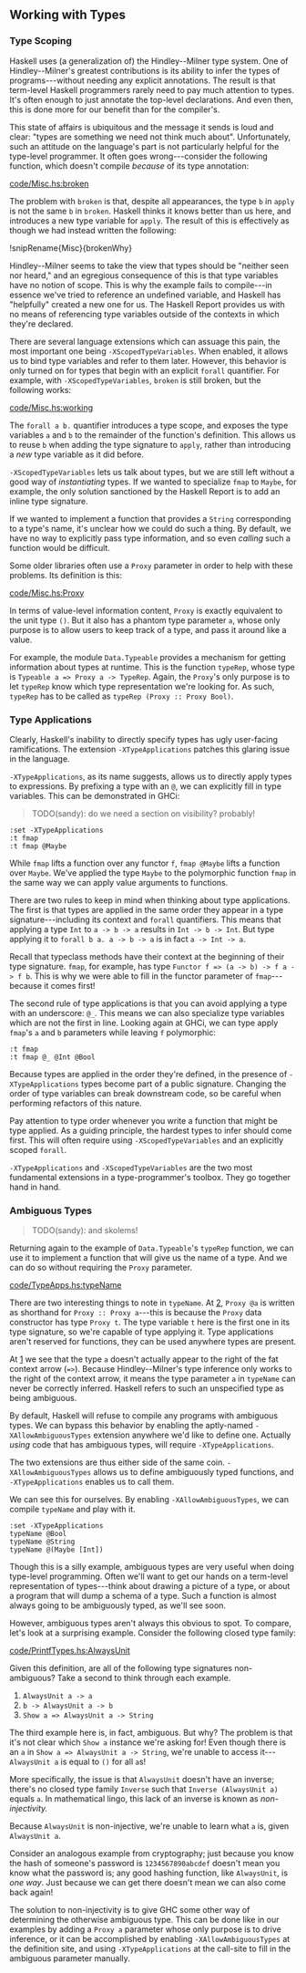 ## Working with Types

### Type Scoping

Haskell uses (a generalization of) the Hindley--Milner type system. One of
Hindley--Milner's greatest contributions is its ability to infer the types of
programs---without needing any explicit annotations. The result is that
term-level Haskell programmers rarely need to pay much attention to types. It's
often enough to just annotate the top-level declarations. And even then, this is
done more for our benefit than for the compiler's.

This state of affairs is ubiquitous and the message it sends is loud and clear:
"types are something we need not think much about". Unfortunately, such an
attitude on the language's part is not particularly helpful for the type-level
programmer. It often goes wrong---consider the following function, which doesn't
compile *because* of its type annotation:

[code/Misc.hs:broken](Snip)

The problem with `broken` is that, despite all appearances, the type `b` in
`apply` is not the same `b` in `broken`. Haskell thinks it knows better than us
here, and introduces a new type variable for `apply`. The result of this is
effectively as though we had instead written the following:

!snipRename{Misc}{brokenWhy}

Hindley--Milner seems to take the view that types should be "neither seen nor
heard," and an egregious consequence of this is that type variables have no
notion of scope.  This is why the example fails to compile---in essence we've
tried to reference an undefined variable, and Haskell has "helpfully" created a
new one for us. The Haskell Report provides us with no means of referencing type
variables outside of the contexts in which they're declared.

There are several language extensions which can assuage this pain, the most
important one being `-XScopedTypeVariables`. When enabled, it allows us to bind
type variables and refer to them later. However, this behavior is only turned on
for types that begin with an explicit `forall` quantifier. For example, with
`-XScopedTypeVariables`, `broken` is still broken, but the following works:

[code/Misc.hs:working](Snip)

The `forall a b.` quantifier introduces a type scope, and exposes the type
variables `a` and `b` to the remainder of the function's definition. This allows
us to reuse `b` when adding the type signature to `apply`, rather than
introducing a *new* type variable as it did before.

`-XScopedTypeVariables` lets us talk about types, but we are still left without
a good way of *instantiating* types. If we wanted to specialize `fmap` to
`Maybe`, for example, the only solution sanctioned by the Haskell Report is to
add an inline type signature.

If we wanted to implement a function that provides a `String` corresponding to a
type's name, it's unclear how we could do such a thing. By default, we have no
way to explicitly pass type information, and so even *calling* such a function
would be difficult.

Some older libraries often use a `Proxy` parameter in order to help with these
problems. Its definition is this:

[code/Misc.hs:Proxy](Snip)

In terms of value-level information content, `Proxy` is exactly equivalent to
the unit type `()`. But it also has a phantom type parameter `a`, whose only
purpose is to allow users to keep track of a type, and pass it around like a
value.

For example, the module `Data.Typeable` provides a mechanism for getting
information about types at runtime. This is the function `typeRep`, whose type
is `Typeable a => Proxy a -> TypeRep`. Again, the `Proxy`'s only purpose is to
let `typeRep` know which type representation we're looking for.  As such,
`typeRep` has to be called as `typeRep (Proxy :: Proxy Bool)`.


### Type Applications

Clearly, Haskell's inability to directly specify types has ugly user-facing
ramifications. The extension `-XTypeApplications` patches this glaring issue in
the language.

`-XTypeApplications`, as its name suggests, allows us to directly apply types to
expressions. By prefixing a type with an `@`, we can explicitly fill in type
variables. This can be demonstrated in GHCi:

> TODO(sandy): do we need a section on visibility? probably!

```{ghci=code/TypeApps.hs}
:set -XTypeApplications
:t fmap
:t fmap @Maybe
```

While `fmap` lifts a function over any functor `f`, `fmap @Maybe` lifts a
function over `Maybe`. We've applied the type `Maybe` to the polymorphic
function `fmap` in the same way we can apply value arguments to functions.

There are two rules to keep in mind when thinking about type applications. The
first is that types are applied in the same order they appear in a type
signature---including its context and `forall` quantifiers. This means that
applying a type `Int` to `a -> b -> a` results in `Int -> b -> Int`.  But type
applying it to `forall b a. a -> b -> a` is in fact `a -> Int -> a`.

Recall that typeclass methods have their context at the beginning of their type
signature. `fmap`, for example, has type `Functor f => (a -> b) -> f a -> f b`.
This is why we were able to fill in the functor parameter of `fmap`---because it
comes first!

The second rule of type applications is that you can avoid applying a type with
an underscore: `@_`. This means we can also specialize type variables which are
not the first in line. Looking again at GHCi, we can type apply `fmap`'s `a` and
`b` parameters while leaving `f` polymorphic:

```{ghci=code/TypeApps.hs}
:t fmap
:t fmap @_ @Int @Bool
```

Because types are applied in the order they're defined, in the presence of
`-XTypeApplications` types become part of a public signature. Changing the order
of type variables can break downstream code, so be careful when performing
refactors of this nature.

Pay attention to type order whenever you write a function that might be type
applied. As a guiding principle, the hardest types to infer should come first.
This will often require using `-XScopedTypeVariables` and an explicitly scoped
`forall`.

`-XTypeApplications` and `-XScopedTypeVariables` are the two most fundamental
extensions in a type-programmer's toolbox. They go together hand in hand.


### Ambiguous Types

> TODO(sandy): and skolems!

Returning again to the example of `Data.Typeable`'s `typeRep` function, we can
use it to implement a function that will give us the name of a type. And we can
do so without requiring the `Proxy` parameter.

[code/TypeApps.hs:typeName](Snip)

There are two interesting things to note in `typeName`. At [2](Ann), `Proxy @a`
is written as shorthand for `Proxy :: Proxy a`---this is because the `Proxy`
data constructor has type `Proxy t`. The type variable `t` here is the first one
in its type signature, so we're capable of type applying it.  Type applications
aren't reserved for functions, they can be used anywhere types are present.

At [1](Ann) we see that the type `a` doesn't actually appear to the right of the
fat context arrow (`=>`). Because Hindley--Milner's type inference only works to
the right of the context arrow, it means the type parameter `a` in `typeName`
can never be correctly inferred. Haskell refers to such an unspecified type as
being ambiguous.

By default, Haskell will refuse to compile any programs with ambiguous types. We
can bypass this behavior by enabling the aptly-named `-XAllowAmbiguousTypes`
extension anywhere we'd like to define one. Actually *using* code that has
ambiguous types, will require `-XTypeApplications`.

The two extensions are thus either side of the same coin.
`-XAllowAmbiguousTypes` allows us to define ambiguously typed functions, and
`-XTypeApplications` enables us to call them.

We can see this for ourselves. By enabling `-XAllowAmbiguousTypes`, we can
compile `typeName` and play with it.

```{ghci=code/TypeApps.hs}
:set -XTypeApplications
typeName @Bool
typeName @String
typeName @(Maybe [Int])
```

Though this is a silly example, ambiguous types are very useful when doing
type-level programming. Often we'll want to get our hands on a term-level
representation of types---think about drawing a picture of a type, or about a
program that will dump a schema of a type. Such a function is almost always
going to be ambiguously typed, as we'll see soon.

However, ambiguous types aren't always this obvious to spot. To compare, let's
look at a surprising example. Consider the following closed type family:

[code/PrintfTypes.hs:AlwaysUnit](Snip)

Given this definition, are all of the following type signatures non-ambiguous?
Take a second to think through each example.

1. `AlwaysUnit a -> a`
2. `b -> AlwaysUnit a -> b`
3. `Show a => AlwaysUnit a -> String`

The third example here is, in fact, ambiguous. But why? The problem is that it's
not clear which `Show a` instance we're asking for! Even though there is an `a`
in `Show a => AlwaysUnit a -> String`, we're unable to access it---`AlwaysUnit
a` is equal to `()` for all `a`s!

More specifically, the issue is that `AlwaysUnit` doesn't have an inverse;
there's no closed type family `Inverse` such that `Inverse (AlwaysUnit a)`
equals `a`.  In mathematical lingo, this lack of an inverse is known as
*non-injectivity.*

Because `AlwaysUnit` is non-injective, we're unable to learn what `a` is, given
`AlwaysUnit a`.

Consider an analogous example from cryptography; just because you know the hash
of someone's password is `1234567890abcdef` doesn't mean you know what the
password is; any good hashing function, like `AlwaysUnit`, is *one way*.  Just
because we can get there doesn't mean we can also come back again!

The solution to non-injectivity is to give GHC some other way of determining the
otherwise ambiguous type. This can be done like in our examples by adding a
`Proxy a` parameter whose only purpose is to drive inference, or it can be
accomplished by enabling `-XAllowAmbiguousTypes` at the definition site, and
using `-XTypeApplications` at the call-site to fill in the ambiguous parameter
manually.

